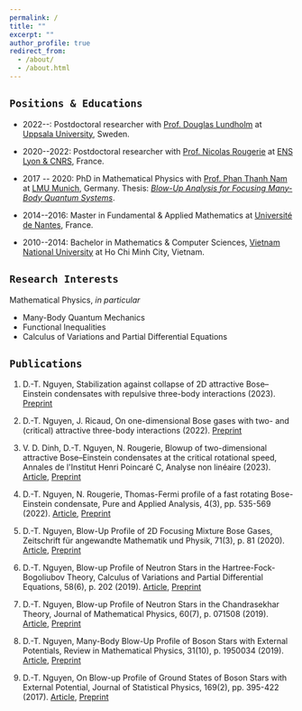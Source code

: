 ```yaml
---
permalink: /
title: ""
excerpt: ""
author_profile: true
redirect_from: 
  - /about/
  - /about.html
---
```


## `Positions & Educations`

- 2022--: Postdoctoral researcher with [Prof. Douglas Lundholm](https://www.katalog.uu.se/profile/?id=N19-2326) at [Uppsala University](https://www.math.uu.se/?languageId=1), Sweden.

- 2020--2022: Postdoctoral researcher with [Prof. Nicolas Rougerie](http://www.umpa.ens-lyon.fr/umpa/annuaire/rougerie-nicolas) at [ENS Lyon & CNRS](http://www.umpa.ens-lyon.fr), France.

- 2017 -- 2020: PhD in Mathematical Physics with [Prof. Phan Thanh Nam](https://www.mathematik.uni-muenchen.de/~nam/) at [LMU Munich](https://www.mathematik.uni-muenchen.de), Germany. Thesis: [_Blow-Up Analysis for Focusing Many-Body Quantum Systems_](https://edoc.ub.uni-muenchen.de/26564/).

- 2014--2016: Master in Fundamental & Applied Mathematics at [Université de Nantes](https://www.math.sciences.univ-nantes.fr/en), France.

- 2010--2014: Bachelor in Mathematics & Computer Sciences, [Vietnam National University](https://www.math.hcmus.edu.vn/en/) at Ho Chi Minh City, Vietnam.

## `Research Interests`

Mathematical Physics, _in particular_
- Many-Body Quantum Mechanics
- Functional Inequalities
- Calculus of Variations and Partial Differential Equations

## `Publications`

1. D.-T. Nguyen, Stabilization against collapse of 2D attractive Bose–Einstein condensates with repulsive three-body interactions (2023). [Preprint](https://arxiv.org/pdf/2306.17617v1.pdf)

1. D.-T. Nguyen, J. Ricaud, On one-dimensional Bose gases with two- and (critical) attractive three-body interactions (2022). [Preprint](https://doi.org/10.48550/arXiv:2210.04515)

1. V. D. Dinh, D.-T. Nguyen, N. Rougerie, Blowup of two-dimensional attractive Bose–Einstein condensates at the critical rotational speed, Annales de l'Institut Henri Poincaré C, Analyse non linéaire (2023). [Article](https://doi.org/10.4171/AIHPC/94), [Preprint](https://arxiv.org/abs/2208.08317)

1. D.-T. Nguyen, N. Rougerie, Thomas-Fermi profile of a fast rotating Bose-Einstein condensate, Pure and Applied Analysis, 4(3), pp. 535-569 (2022). [Article](https://doi.org/10.2140/paa.2022.4.535), [Preprint](https://arxiv.org/abs/2201.04418)

1. D.-T. Nguyen, Blow-Up Profile of 2D Focusing Mixture Bose Gases, Zeitschrift für angewandte Mathematik und Physik, 71(3), p. 81 (2020). [Article](https://doi.org/10.1007/s00033-020-01302-y), [Preprint](https://arxiv.org/abs/1911.07810)

1. D.-T. Nguyen, Blow-up Profile of Neutron Stars in the Hartree-Fock-Bogoliubov Theory, Calculus of Variations and Partial Differential Equations, 58(6), p. 202 (2019). [Article](https://doi.org/10.1007/s00526-019-1641-x), [Preprint](https://arxiv.org/abs/1903.10062)

1. D.-T. Nguyen, Blow-up Profile of Neutron Stars in the Chandrasekhar Theory, Journal of Mathematical Physics, 60(7), p. 071508 (2019). [Article](https://doi.org/10.1063/1.5085277), [Preprint](https://arxiv.org/abs/1710.00538)

1. D.-T. Nguyen, Many-Body Blow-Up Profile of Boson Stars with External Potentials, Review in Mathematical Physics, 31(10), p. 1950034 (2019). [Article](https://doi.org/10.1142/S0129055X1950034X), [Preprint](https://arxiv.org/abs/1805.00191)

1. D.-T. Nguyen, On Blow-up Profile of Ground States of Boson Stars with External Potential, Journal of Statistical Physics, 169(2), pp. 395-422 (2017). [Article](https://doi.org/10.1007/s10955-017-1872-1), [Preprint](https://arxiv.org/abs/1703.10324)
